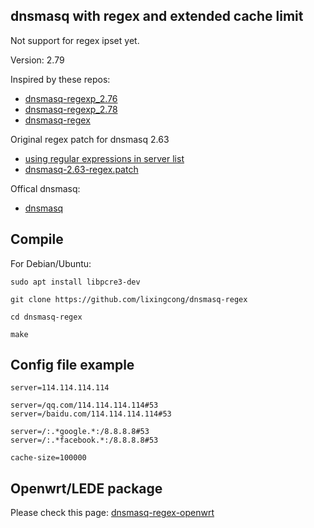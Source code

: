 ## dnsmasq with regex and extended cache limit

Not support for regex ipset yet.

Version: 2.79

Inspired by these repos:
- [dnsmasq-regexp_2.76](https://github.com/spacedingo/dnsmasq-regexp_2.76)
- [dnsmasq-regexp_2.78](https://github.com/spacedingo/dnsmasq-regexp_2.78)
- [dnsmasq-regex](https://github.com/cuckoohello/dnsmasq-regex)

Original regex patch for dnsmasq 2.63
- [using regular expressions in server list](http://lists.thekelleys.org.uk/pipermail/dnsmasq-discuss/2013q2/007124.html)
- [dnsmasq-2.63-regex.patch](http://lists.thekelleys.org.uk/pipermail/dnsmasq-discuss/attachments/20130428/b3fc0de0/attachment.obj)

Offical dnsmasq:
- [dnsmasq](http://www.thekelleys.org.uk/dnsmasq/)

## Compile

For Debian/Ubuntu:

```
sudo apt install libpcre3-dev

git clone https://github.com/lixingcong/dnsmasq-regex

cd dnsmasq-regex

make
```

## Config file example

```
server=114.114.114.114

server=/qq.com/114.114.114.114#53
server=/baidu.com/114.114.114.114#53

server=/:.*google.*:/8.8.8.8#53
server=/:.*facebook.*:/8.8.8.8#53

cache-size=100000
```

## Openwrt/LEDE package

Please check this page: [dnsmasq-regex-openwrt](https://github.com/lixingcong/dnsmasq-regex-openwrt)